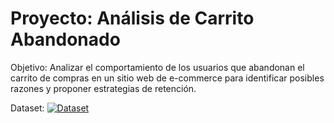 # Proyecto: Análisis de Carrito Abandonado
Objetivo: Analizar el comportamiento de los usuarios que
abandonan el carrito de compras en un sitio web de e-commerce para identificar
posibles razones y proponer estrategias de retención.

Dataset: [![Dataset](https://img.shields.io/badge/Dataset%20Kaggle-00599C?logo=kaggle&logoColor=fff)](https://www.kaggle.com/datasets/gabrielramos87/an-online-shop-business)


